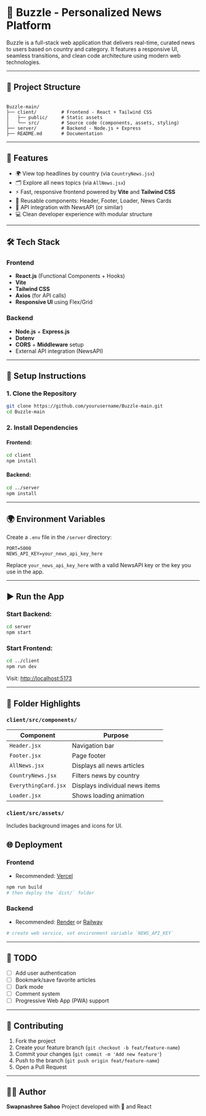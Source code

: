 # 📰 Buzzle - Personalized News Platform

Buzzle is a full-stack web application that delivers real-time, curated news to users based on country and category. It features a responsive UI, seamless transitions, and clean code architecture using modern web technologies.

---

## 📁 Project Structure

```

Buzzle-main/
├── client/         # Frontend - React + Tailwind CSS
│   ├── public/     # Static assets
│   └── src/        # Source code (components, assets, styling)
├── server/         # Backend - Node.js + Express
├── README.md       # Documentation

````

---

## 🚀 Features

- 🌍 View top headlines by country (via `CountryNews.jsx`)
- 🗂 Explore all news topics (via `AllNews.jsx`)
- ⚡ Fast, responsive frontend powered by **Vite** and **Tailwind CSS**
- 🧩 Reusable components: Header, Footer, Loader, News Cards
- 🔌 API integration with NewsAPI (or similar)
- 💻 Clean developer experience with modular structure

---

## 🛠️ Tech Stack

### Frontend
- **React.js** (Functional Components + Hooks)
- **Vite** 
- **Tailwind CSS** 
- **Axios** (for API calls)
- **Responsive UI** using Flex/Grid

### Backend
- **Node.js** + **Express.js**
- **Dotenv** 
- **CORS** + **Middleware** setup
- External API integration (NewsAPI)

---

## 🔧 Setup Instructions

### 1. Clone the Repository

```bash
git clone https://github.com/yourusername/Buzzle-main.git
cd Buzzle-main
````

### 2. Install Dependencies

#### Frontend:

```bash
cd client
npm install
```

#### Backend:

```bash
cd ../server
npm install
```

---

## 🌍 Environment Variables

Create a `.env` file in the `/server` directory:

```env
PORT=5000
NEWS_API_KEY=your_news_api_key_here
```

Replace `your_news_api_key_here` with a valid NewsAPI key or the key you use in the app.

---

## ▶️ Run the App

### Start Backend:

```bash
cd server
npm start
```

### Start Frontend:

```bash
cd ../client
npm run dev
```

Visit: [http://localhost:5173](http://localhost:5173)

---

## 📂 Folder Highlights

### `client/src/components/`

| Component            | Purpose                        |
| -------------------- | ------------------------------ |
| `Header.jsx`         | Navigation bar                 |
| `Footer.jsx`         | Page footer                    |
| `AllNews.jsx`        | Displays all news articles     |
| `CountryNews.jsx`    | Filters news by country        |
| `EverythingCard.jsx` | Displays individual news items |
| `Loader.jsx`         | Shows loading animation        |

### `client/src/assets/`

Includes background images and icons for UI.


## 🌐 Deployment

### Frontend

* Recommended: [Vercel](https://vercel.com/)

```bash
npm run build
# then deploy the `dist/` folder
```

### Backend

* Recommended: [Render](https://render.com/) or [Railway](https://railway.app/)

```bash
# create web service, set environment variable `NEWS_API_KEY`
```

---

## 📌 TODO

* [ ] Add user authentication
* [ ] Bookmark/save favorite articles
* [ ] Dark mode
* [ ] Comment system
* [ ] Progressive Web App (PWA) support

---

## 🤝 Contributing

1. Fork the project
2. Create your feature branch (`git checkout -b feat/feature-name`)
3. Commit your changes (`git commit -m 'Add new feature'`)
4. Push to the branch (`git push origin feat/feature-name`)
5. Open a Pull Request

---

## 👨‍💻 Author

**Swapnashree Sahoo**
Project developed with 💙 and React


